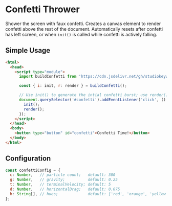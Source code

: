 # Confetti Thrower

Shower the screen with faux confetti. Creates a canvas element to render confetti above the rest of the document. Automatically resets after confetti has left screen, or when `init()` is called while confetti is actively falling.

## Simple Usage

```html
<html>
  <head>
    <script type="module">
      import buildConfetti from 'https://cdn.jsdelivr.net/gh/studiokeywi/fun/confetti/index.js';

      const { i: init, r: render } = buildConfetti();

      // Use init() to generate the intial confetti burst; use render() to begin animation
      document.querySelector('#confetti').addEventListener('click', () => {
        init();
        render();
      });
    </script>
  </head>
  <body>
    <button type="button" id="confetti">Confetti Time!</button>
  </body>
</html>
```

## Configuration

```js
const confettiConfig = {
  c: Number,   // particle count;   default: 300
  g: Number,   // gravity;          default: 0.25
  t: Number,   // terminalVelocity; default: 5
  d: Number,   // horizontalDrag;   default: 0.075
  h: String[], // hues;             default: ['red', 'orange', 'yellow', 'green', 'blue', 'purple', 'pink', 'turquoise']
};
```

